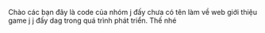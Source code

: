 Chào các bạn đây là code của nhóm j đấy chưa có tên làm về web giới thiệu game j j đấy dag trong quá trình phát triển. Thế nhé
